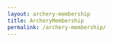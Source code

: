 ```yaml
---
layout: archery-membership
title: ArcheryMembership
permalink: /archery-membership/
---
```


<!-- BLANK -->